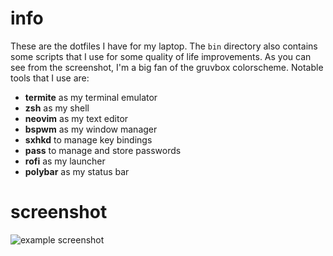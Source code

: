 # info
These are the dotfiles I have for my laptop. The `bin` directory also contains
some scripts that I use for some quality of life improvements. As you can see from
the screenshot, I'm a big fan of the gruvbox colorscheme. Notable tools that I
use are:

+ **termite** as my terminal emulator
+ **zsh** as my shell
+ **neovim** as my text editor
+ **bspwm** as my window manager
+ **sxhkd** to manage key bindings
+ **pass** to manage and store passwords
+ **rofi** as my launcher
+ **polybar** as my status bar

# screenshot
![example screenshot][scrot]

[scrot]: http://i.imgur.com/4B89sPP.png "example screenshot"
